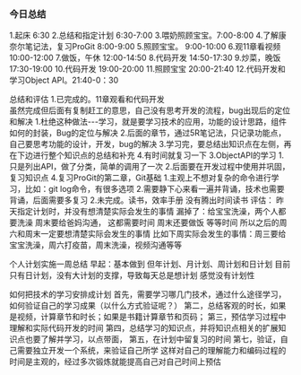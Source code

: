 ### 今日总结

1.起床     6:30
2.总结和指定计划 6:30-7:00
3.喂奶照顾宝宝。7:00-8:00
4.了解康奈尔笔记法，复习ProGit 8:00-9:00
5.照顾宝宝。 9:00-10:00
6.观11章看视频 10:00-12:00
7.做饭，午休 12:00-14:50
8.代码开发 14:50-17:30
9.炒菜，晚饭 17:30-19:00
10.代码开发  19:00-20:00
11.照顾宝宝  20:00-21:40
12.代码开发和学习Object API。21:40-0：30

总结和评估
1.已完成的。11章观看和代码开发  
  虽然完成但后面有复制赶工的意思，自己没有思考开发的流程，bug出现后的定位和解决
  1.杜绝这种做法---学习，就是要学习技术的应用，功能的设计思路，组件如何的封装，Bug的定位与解决
  2.后面的章节，通过5R笔记法，只记录功能点，自己要思考功能的设计，开发，bug的解决
  3.学习完，要总结出知识点在左侧，再在下边进行整个知识点的总结和补充
  4.有时间就复习一下
3.ObjectAPI的学习
  1.只是列出API，做了分类，简单的调用了一次
  2.后面要在开发过程中使用并巩固，复习知识点
4.复习ProGit的第二章，Git基础
  1.主观上不想对复杂的命令进行学习，比如：git log命令，有很多选项
  2.需要静下心来看一遍并背诵，技术也需要背诵，后面需要多复习
2.未完成。读书，效率手册
  没有腾出时间读书
评估：
昨天指定计划时，并没有想清楚实际会发生的事情
漏掉了：给宝宝洗澡，两个人都要洗澡
       周末要给爸妈沟通， 这都需要时间
	   周末还要做饭
	   等等时间
所以之后的周六和周末一定要想清楚实际会发生的事情
比如下周实际会发生的事情：周三要给宝宝洗澡，周六打疫苗，周末洗澡，视频沟通等等
    
个人计划实施一周总结
早起：基本做到
但年计划、月计划、周计划和日计划
目前只有日计划，没有大计划的支撑，导致每天总是想计划
感觉没有计划性

如何把技术的学习安排成计划
首先，需要学习哪几门技术，通过什么途径学习，如何验证自己的学习成果（以什么方式验证呢？）
第二，总结客观的时长，如果是视频，计算章节和时长；如果是书籍计算章节和页码； 
第三，预估学习过程中理解和实际代码开发的时间
第四，总结学习的知识点，并将知识点相关的扩展知识点也要了解并学习，以点带面，
第五，在计划中留复习的时间
第七，验证，自己需要独立开发一个系统，来验证自己所学
这样对自己的理解能力和编码过程的时间是主观的，经过多次锻炼就能提高自己对自己时间上预估























